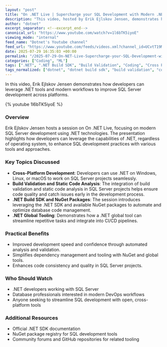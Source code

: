 ```yaml
---
layout: "post"
title: "On .NET Live | Supercharge your SQL Development with Modern .NET"
description: "This video, hosted by Erik Ejlskov Jensen, demonstrates how to use .NET on any platform to enhance SQL Server development. It covers build validation, static code analysis, the .NET build SDK, NuGet packages, and using a .NET global tool for streamlined SQL development workflows."
author: "dotnet"
excerpt_separator: <!--excerpt_end-->
canonical_url: "https://www.youtube.com/watch?v=1l6bTK5iyoE"
viewing_mode: "internal"
feed_name: "Dotnet's Youtube channel"
feed_url: "https://www.youtube.com/feeds/videos.xml?channel_id=UCvtT19MZW8dq5Wwfu6B0oxw"
date: 2025-07-29 16:35:03 +00:00
permalink: "/2025-07-29-On-NET-Live-Supercharge-your-SQL-Development-with-Modern-NET.html"
categories: ["Coding", "ML"]
tags: [".NET", ".NET Build SDK", "Build Validation", "Coding", "Cross Platform", "Global Tool", "ML", "NuGet", "Software Development", "SQL", "SQL Server", "Static Code Analysis", "Videos"]
tags_normalized: ["dotnet", "dotnet build sdk", "build validation", "coding", "cross platform", "global tool", "ml", "nuget", "software development", "sql", "sql server", "static code analysis", "videos"]
---
```


In this video, Erik Ejlskov Jensen demonstrates how developers can leverage .NET tools and modern workflows to improve SQL Server development across platforms.<!--excerpt_end-->

{% youtube 1l6bTK5iyoE %}

### Overview

Erik Ejlskov Jensen hosts a session on On .NET Live, focusing on modern SQL Server development using .NET technologies. The presentation highlights how developers can leverage the capabilities of .NET, regardless of operating system, to enhance SQL development practices with various tools and approaches.

### Key Topics Discussed

- **Cross-Platform Development**: Developers can use .NET on Windows, Linux, or macOS to work on SQL Server projects seamlessly.
- **Build Validation and Static Code Analysis**: The integration of build validation and static code analysis in SQL Server projects helps ensure code quality and catch issues early in the development process.
- **.NET Build SDK and NuGet Packages**: The session introduces leveraging the .NET SDK and available NuGet packages to automate and optimize database code management.
- **.NET Global Tooling**: Demonstrates how a .NET global tool can streamline repetitive tasks and integrate into CI/CD pipelines.

### Practical Benefits

- Improved development speed and confidence through automated analysis and validation.
- Simplifies dependency management and tooling with NuGet and global tools.
- Enhances code consistency and quality in SQL Server projects.

### Who Should Watch

- .NET developers working with SQL Server
- Database professionals interested in modern DevOps workflows
- Anyone seeking to streamline SQL development with open, cross-platform tools

### Additional Resources

- Official .NET SDK documentation
- NuGet package registry for SQL development tools
- Community forums and GitHub repositories for related tooling
